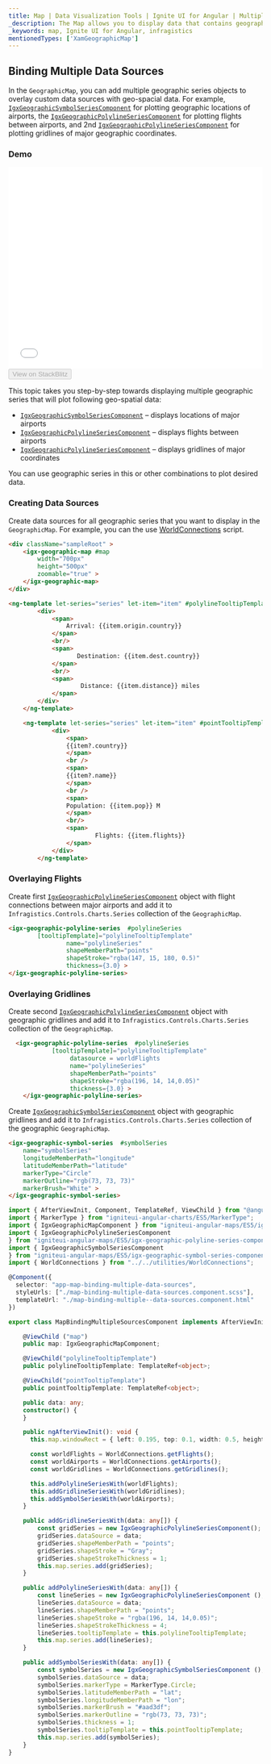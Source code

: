```yaml
---
title: Map | Data Visualization Tools | Ignite UI for Angular | Multiple Series | Infragistics
_description: The Map allows you to display data that contains geographic locations from view models or geo-spatial data loaded from shape files on geographic imagery maps.View the demo, dependencies, usage and toolbar for more information.
_keywords: map, Ignite UI for Angular, infragistics
mentionedTypes: ['XamGeographicMap']
---
```


## Binding Multiple Data Sources

In the `GeographicMap`, you can add multiple geographic series objects to overlay custom data sources with geo-spacial data. For example, [`IgxGeographicSymbolSeriesComponent`](/angular-apis/typescript/latest/classes/igxgeographicsymbolseriescomponent.html) for plotting geographic locations of airports, the [`IgxGeographicPolylineSeriesComponent`](/angular-apis/typescript/latest/classes/igxgeographicpolylineseriescomponent.html) for plotting flights between airports, and 2nd [`IgxGeographicPolylineSeriesComponent`](/angular-apis/typescript/latest/classes/igxgeographicpolylineseriescomponent.html) for plotting gridlines of major geographic coordinates.

### Demo

<div class="sample-container loading" style="height: 400px">
    <iframe id="geo-map-binding-multiple-sources-iframe" src='{environment:demosBaseUrl}/maps/geo-map-binding-multiple-sources' width="100%" height="100%" seamless frameBorder="0" onload="onXPlatSampleIframeContentLoaded(this);"></iframe>
</div>
<div>
    <button data-localize="stackblitz" disabled class="stackblitz-btn"   data-iframe-id="geo-map-binding-multiple-sources-iframe" data-demos-base-url="{environment:demosBaseUrl}">View on StackBlitz
    </button>
</div>

<div class="divider--half"></div>

This topic takes you step-by-step towards displaying multiple geographic series that will plot following geo-spatial data:

-   [`IgxGeographicSymbolSeriesComponent`](/angular-apis/typescript/latest/classes/igxgeographicsymbolseriescomponent.html) – displays locations of major airports
-   [`IgxGeographicPolylineSeriesComponent`](/angular-apis/typescript/latest/classes/igxgeographicpolylineseriescomponent.html) – displays flights between airports
-   [`IgxGeographicPolylineSeriesComponent`](/angular-apis/typescript/latest/classes/igxgeographicpolylineseriescomponent.html) – displays gridlines of major coordinates

You can use geographic series in this or other combinations to plot desired data.

### Creating Data Sources

Create data sources for all geographic series that you want to display in the `GeographicMap`. For example, you can the use [WorldConnections](map_resources_world_connections.md) script.

```html
<div className="sampleRoot" >
    <igx-geographic-map #map
        width="700px"
        height="500px"
        zoomable="true" >
    </igx-geographic-map>
</div>

<ng-template let-series="series" let-item="item" #polylineTooltipTemplate>
        <div>
            <span>
                Arrival: {{item.origin.country}}
            </span>
            <br/>
            <span>
                   Destination: {{item.dest.country}}
            </span>
            <br/>
            <span>
                    Distance: {{item.distance}} miles
            </span>
        </div>
    </ng-template>

    <ng-template let-series="series" let-item="item" #pointTooltipTemplate>
            <div>
                <span>
                {{item?.country}}
                </span>
                <br />
                <span>
                {{item?.name}}
                </span>
                <br />
                <span>
                Population: {{item.pop}} M
                </span>
                <br/>
                <span>
                        Flights: {{item.flights}}
                </span>
            </div>
        </ng-template>
```

### Overlaying Flights

Create first [`IgxGeographicPolylineSeriesComponent`](/angular-apis/typescript/latest/classes/igxgeographicpolylineseriescomponent.html) object with flight connections between major airports and add it to `Infragistics.Controls.Charts.Series` collection of the `GeographicMap`.

```html
<igx-geographic-polyline-series  #polylineSeries
        [tooltipTemplate]="polylineTooltipTemplate"
                name="polylineSeries"
                shapeMemberPath="points"
                shapeStroke="rgba(147, 15, 180, 0.5)"
                thickness={3.0} >
</igx-geographic-polyline-series>
```

### Overlaying Gridlines

Create second [`IgxGeographicPolylineSeriesComponent`](/angular-apis/typescript/latest/classes/igxgeographicpolylineseriescomponent.html) object with geographic gridlines and add it to `Infragistics.Controls.Charts.Series` collection of the `GeographicMap`.

```html
  <igx-geographic-polyline-series  #polylineSeries
            [tooltipTemplate]="polylineTooltipTemplate"
                 datasource = worldFlights
                 name="polylineSeries"
                 shapeMemberPath="points"
                 shapeStroke="rgba(196, 14, 14,0.05)"
                 thickness={3.0} >
    </igx-geographic-polyline-series>
```

Create [`IgxGeographicSymbolSeriesComponent`](/angular-apis/typescript/latest/classes/igxgeographicsymbolseriescomponent.html) object with geographic gridlines and add it to `Infragistics.Controls.Charts.Series` collection of the geographic `GeographicMap`.

```html
<igx-geographic-symbol-series  #symbolSeries
    name="symbolSeries"
    longitudeMemberPath="longitude"
    latitudeMemberPath="latitude"
    markerType="Circle"
    markerOutline="rgb(73, 73, 73)"
    markerBrush="White" >
</igx-geographic-symbol-series>
```

```ts
import { AfterViewInit, Component, TemplateRef, ViewChild } from "@angular/core";
import { MarkerType } from "igniteui-angular-charts/ES5/MarkerType";
import { IgxGeographicMapComponent } from "igniteui-angular-maps/ES5/igx-geographic-map-component";
import { IgxGeographicPolylineSeriesComponent
} from "igniteui-angular-maps/ES5/igx-geographic-polyline-series-component";
import { IgxGeographicSymbolSeriesComponent
} from "igniteui-angular-maps/ES5/igx-geographic-symbol-series-component";
import { WorldConnections } from "../../utilities/WorldConnections";

@Component({
  selector: "app-map-binding-multiple-data-sources",
  styleUrls: ["./map-binding-multiple-data-sources.component.scss"],
  templateUrl: "./map-binding-multiple--data-sources.component.html"
})

export class MapBindingMultipleSourcesComponent implements AfterViewInit {

    @ViewChild ("map")
    public map: IgxGeographicMapComponent;

    @ViewChild("polylineTooltipTemplate")
    public polylineTooltipTemplate: TemplateRef<object>;

    @ViewChild("pointTooltipTemplate")
    public pointTooltipTemplate: TemplateRef<object>;

    public data: any;
    constructor() {
    }

    public ngAfterViewInit(): void {
      this.map.windowRect = { left: 0.195, top: 0.1, width: 0.5, height: 0.5 };

      const worldFlights = WorldConnections.getFlights();
      const worldAirports = WorldConnections.getAirports();
      const worldGridlines = WorldConnections.getGridlines();

      this.addPolylineSeriesWith(worldFlights);
      this.addGridlineSeriesWith(worldGridlines);
      this.addSymbolSeriesWith(worldAirports);
    }

    public addGridlineSeriesWith(data: any[]) {
        const gridSeries = new IgxGeographicPolylineSeriesComponent();
        gridSeries.dataSource = data;
        gridSeries.shapeMemberPath = "points";
        gridSeries.shapeStroke = "Gray";
        gridSeries.shapeStrokeThickness = 1;
        this.map.series.add(gridSeries);
    }

    public addPolylineSeriesWith(data: any[]) {
        const lineSeries = new IgxGeographicPolylineSeriesComponent ();
        lineSeries.dataSource = data;
        lineSeries.shapeMemberPath = "points";
        lineSeries.shapeStroke = "rgba(196, 14, 14,0.05)";
        lineSeries.shapeStrokeThickness = 4;
        lineSeries.tooltipTemplate = this.polylineTooltipTemplate;
        this.map.series.add(lineSeries);
    }

    public addSymbolSeriesWith(data: any[]) {
        const symbolSeries = new IgxGeographicSymbolSeriesComponent ();
        symbolSeries.dataSource = data;
        symbolSeries.markerType = MarkerType.Circle;
        symbolSeries.latitudeMemberPath = "lat";
        symbolSeries.longitudeMemberPath = "lon";
        symbolSeries.markerBrush = "#aad3df";
        symbolSeries.markerOutline = "rgb(73, 73, 73)";
        symbolSeries.thickness = 1;
        symbolSeries.tooltipTemplate = this.pointTooltipTemplate;
        this.map.series.add(symbolSeries);
    }
}
```
